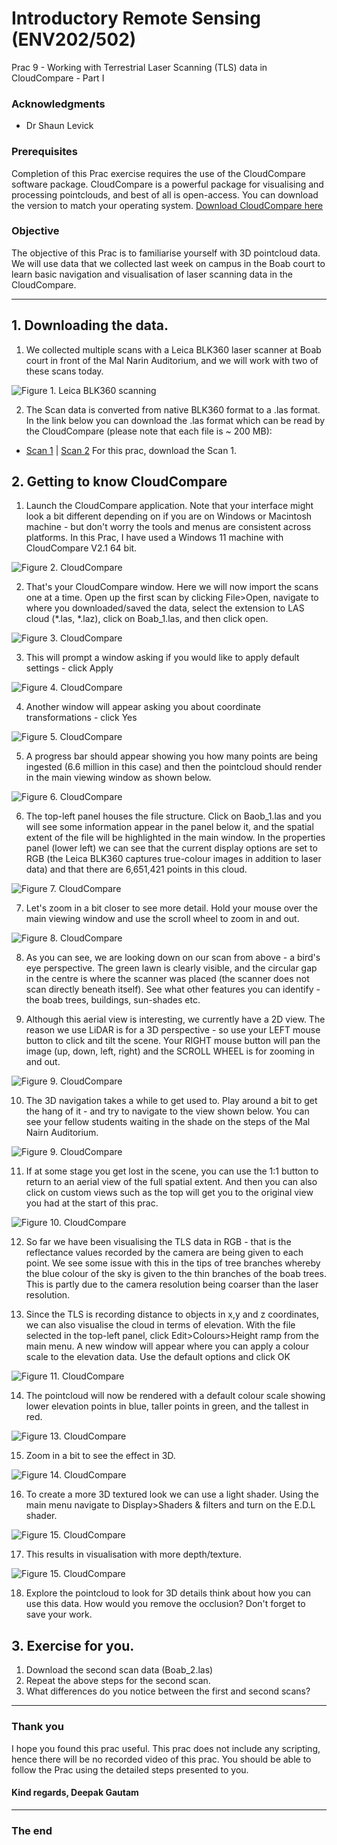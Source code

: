 # Introductory Remote Sensing (ENV202/502)
Prac 9 - Working with Terrestrial Laser Scanning (TLS) data in CloudCompare - Part I


### Acknowledgments 
- Dr Shaun Levick

### Prerequisites

Completion of this Prac exercise requires the use of the CloudCompare software package. CloudCompare is a powerful package for visualising and processing pointclouds, and best of all is open-access. You can download the version to match your operating system. [Download CloudCompare here](https://www.danielgm.net/cc/)

### Objective
The objective of this Prac is to familiarise yourself with 3D pointcloud data. We will use data that we collected last week on campus in the Boab court to learn basic navigation and visualisation of laser scanning data in the CloudCompare. 

---------------------------------------------------

## 1. Downloading the data.
1. We collected multiple scans with a Leica BLK360 laser scanner at Boab court in front of the Mal Narin Auditorium, and we will work with two of these scans today.

![Figure 1. Leica BLK360 scanning](Figures/Prac09_BoabLidar.png)

2. The Scan data is converted from native BLK360 format to a .las format. In the link below you can download the .las format which can be read by the CloudCompare (please note that each file is ~ 200 MB):

- [Scan 1](https://charlesdarwinuni-my.sharepoint.com/:u:/g/personal/deepak_gautam_cdu_edu_au/EQLh_JE920JLp_blNIwjTKsBiGV8vVQzt1FMhq6hNhOvAw?e=6X6zBP) | [Scan 2](https://charlesdarwinuni-my.sharepoint.com/:u:/g/personal/deepak_gautam_cdu_edu_au/ERJnGoCYMHVAi85v6DKOWMIB5e4ydWOG5zyEwNVHqeTEFQ?e=4q7Ar5) For this prac, download the Scan 1.

## 2. Getting to know CloudCompare

1. Launch the CloudCompare application. Note that your interface might look a bit different depending on if you are on Windows or Macintosh machine - but don't worry the tools and menus are consistent across platforms. In this Prac, I have used a Windows 11 machine with CloudCompare V2.1 64 bit. 

![Figure 2. CloudCompare](Figures/Prac09_OpenCC.png)

2. That's your CloudCompare window. Here we will now import the scans one at a time. Open up the first scan by clicking File>Open, navigate to where you downloaded/saved the data, select the extension to LAS cloud (*.las, *.laz), click on Boab_1.las, and then click open.

![Figure 3. CloudCompare](Figures/Prac09_FileOpen.png)

3. This will prompt a window asking if you would like to apply default settings - click Apply

![Figure 4. CloudCompare](Figures/Prac09_DefaultSettings.png)

4. Another window will appear asking you about coordinate transformations - click Yes

![Figure 5. CloudCompare](Figures/Prac09_CoordinateTransform.png)

5. A progress bar should appear showing you how many points are being ingested (6.6 million in this case) and then the pointcloud should render in the main viewing window as shown below.

![Figure 6. CloudCompare](Figures/Prac09_CCRender.png)

6. The top-left panel houses the file structure. Click on Baob_1.las and you will see some information appear in the panel below it, and the spatial extent of the file will be highlighted in the main window. In the properties panel (lower left) we can see that the current display options are set to RGB (the Leica BLK360 captures true-colour images in addition to laser data) and that there are 6,651,421 points in this cloud. 

![Figure 7. CloudCompare](Figures/Prac09_MoreInfo.png)

7. Let's zoom in a bit closer to see more detail. Hold your mouse over the main viewing window and use the scroll wheel to zoom in and out.

![Figure 8. CloudCompare](Figures/Prac09_Zoom.png)

8. As you can see, we are looking down on our scan from above - a bird's eye perspective. The green lawn is clearly visible, and the circular gap in the centre is where the scanner was placed (the scanner does not scan directly beneath itself). See what other features you can identify - the boab trees, buildings, sun-shades etc.

9. Although this aerial view is interesting, we currently have a 2D view. The reason we use LiDAR is for a 3D perspective - so use your LEFT mouse button to click and tilt the scene. Your RIGHT mouse button will pan the image (up, down, left, right) and the SCROLL WHEEL is for zooming in and out.

![Figure 9. CloudCompare](Figures/Prac09_3D.png)

10. The 3D navigation takes a while to get used to. Play around a bit to get the hang of it - and try to navigate to the view shown below. You can see your fellow students waiting in the shade on the steps of the Mal Nairn Auditorium.

![Figure 9. CloudCompare](Figures/Prac09_MalNairnAuditorium.png)

11. If at some stage you get lost in the scene, you can use the 1:1 button to return to an aerial view of the full spatial extent. And then you can also click on custom views such as the top will get you to the original view you had at the start of this prac. 

![Figure 10. CloudCompare](Figures/Prac09_ResetView.png)

12. So far we have been visualising the TLS data in RGB - that is the reflectance values recorded by the camera are being given to each point. We see some issue with this in the tips of tree branches whereby the blue colour of the sky is given to the thin branches of the boab trees. This is partly due to the camera resolution being coarser than the laser resolution.

13. Since the TLS is recording distance to objects in x,y and z coordinates, we can also visualise the cloud in terms of elevation. With the file selected in the top-left panel, click Edit>Colours>Height ramp from the main menu. A new window will appear where you can apply a colour scale to the elevation data. Use the default options and click OK

![Figure 11. CloudCompare](Figures/Prac09_HeightRamp.png)

14. The pointcloud will now be rendered with a default colour scale showing lower elevation points in blue, taller points in green, and the tallest in red.

![Figure 13. CloudCompare](Figures/Prac09_HeightRampDefault.png)

15. Zoom in a bit to see the effect in 3D.

![Figure 14. CloudCompare](Figures/Prac09_Zoom3D.png)

16. To create a more 3D textured look we can use a light shader. Using the main menu navigate to
Display>Shaders & filters and turn on the E.D.L shader.

![Figure 15. CloudCompare](Figures/Prac09_ELDShader.png)

17. This results in visualisation with more depth/texture.

![Figure 15. CloudCompare](Figures/Prac09_ELDShadded.png)


18. Explore the pointcloud to look for 3D details think about how you can use this data. How would you remove the occlusion? Don't forget to save your work. 
 
## 3. Exercise for you. 
1.	Download the second scan data (Boab_2.las)
2.	Repeat the above steps for the second scan. 
3.	What differences do you notice between the first and second scans?

-------
### Thank you

I hope you found this prac useful. This prac does not include any scripting, hence there will be no recorded video of this prac. You should be able to follow the Prac using the detailed steps presented to you. 

#### Kind regards, Deepak Gautam
------
### The end
